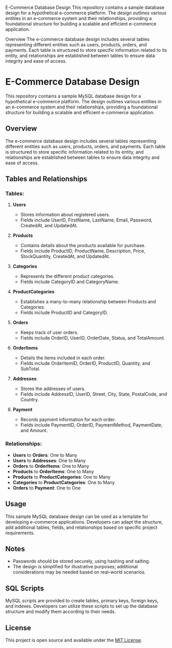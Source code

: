 E-Commerce Database Design
This repository contains a sample database design for a hypothetical e-commerce platform. The design outlines various entities in an e-commerce system and their relationships, providing a foundational structure for building a scalable and efficient e-commerce application.

Overview
The e-commerce database design includes several tables representing different entities such as users, products, orders, and payments. Each table is structured to store specific information related to its entity, and relationships are established between tables to ensure data integrity and ease of access.

# E-Commerce Database Design

This repository contains a sample MySQL database design for a hypothetical e-commerce platform. The design outlines various entities in an e-commerce system and their relationships, providing a foundational structure for building a scalable and efficient e-commerce application.

## Overview

The e-commerce database design includes several tables representing different entities such as users, products, orders, and payments. Each table is structured to store specific information related to its entity, and relationships are established between tables to ensure data integrity and ease of access.

## Tables and Relationships

### Tables:

1. **Users**
   - Stores information about registered users.
   - Fields include UserID, FirstName, LastName, Email, Password, CreatedAt, and UpdatedAt.

2. **Products**
   - Contains details about the products available for purchase.
   - Fields include ProductID, ProductName, Description, Price, StockQuantity, CreatedAt, and UpdatedAt.

3. **Categories**
   - Represents the different product categories.
   - Fields include CategoryID and CategoryName.

4. **ProductCategories**
   - Establishes a many-to-many relationship between Products and Categories.
   - Fields include ProductID and CategoryID.

5. **Orders**
   - Keeps track of user orders.
   - Fields include OrderID, UserID, OrderDate, Status, and TotalAmount.

6. **OrderItems**
   - Details the items included in each order.
   - Fields include OrderItemID, OrderID, ProductID, Quantity, and SubTotal.

7. **Addresses**
   - Stores the addresses of users.
   - Fields include AddressID, UserID, Street, City, State, PostalCode, and Country.

8. **Payment**
   - Records payment information for each order.
   - Fields include PaymentID, OrderID, PaymentMethod, PaymentDate, and Amount.

### Relationships:

- **Users** to **Orders**: One to Many
- **Users** to **Addresses**: One to Many
- **Orders** to **OrderItems**: One to Many
- **Products** to **OrderItems**: One to Many
- **Products** to **ProductCategories**: One to Many
- **Categories** to **ProductCategories**: One to Many
- **Orders** to **Payment**: One to One

## Usage

This sample MySQL database design can be used as a template for developing e-commerce applications. Developers can adapt the structure, add additional tables, fields, and relationships based on specific project requirements.

## Notes

- Passwords should be stored securely, using hashing and salting.
- The design is simplified for illustrative purposes; additional considerations may be needed based on real-world scenarios.

## SQL Scripts

MySQL scripts are provided to create tables, primary keys, foreign keys, and indexes. Developers can utilize these scripts to set up the database structure and modify them according to their needs.

## License

This project is open source and available under the [MIT License](LICENSE).
